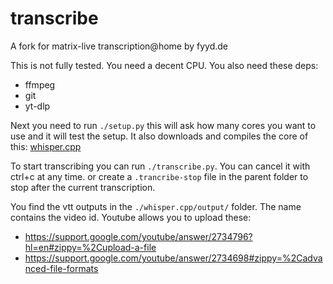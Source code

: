 # transcribe

A fork for matrix-live transcription@home by fyyd.de

This is not fully tested. You need a decent CPU. You also need these deps:

- ffmpeg
- git
- yt-dlp

Next you need to run `./setup.py` this will ask how many cores you want to use and it will test the setup.
It also downloads and compiles the core of this: [whisper.cpp](https://github.com/ggerganov/whisper.cpp)

To start transcribing you can run `./transcribe.py`.
You can cancel it with ctrl+c at any time. or create a `.trancribe-stop` file in the parent folder to stop after the current transcription.

You find the vtt outputs in the `./whisper.cpp/output/` folder.
The name contains the video id.
Youtube allows you to upload these:

- <https://support.google.com/youtube/answer/2734796?hl=en#zippy=%2Cupload-a-file>
- <https://support.google.com/youtube/answer/2734698#zippy=%2Cadvanced-file-formats>
